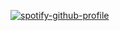[![spotify-github-profile](https://spotify-github-profile.kittinanx.com/api/view?uid=31mgdccgnahwtrif7wbgdp6cpzye&cover_image=true&theme=default&show_offline=true&background_color=121212&interchange=false&bar_color=000000)](https://github.com/kittinan/spotify-github-profile)
